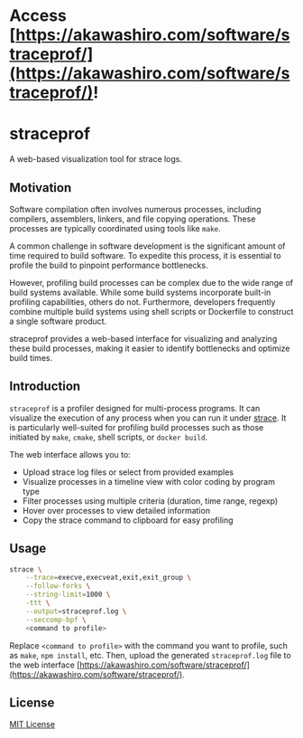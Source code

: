 # Access [https://akawashiro.com/software/straceprof/](https://akawashiro.com/software/straceprof/)!

# straceprof

A web-based visualization tool for strace logs.

## Motivation

Software compilation often involves numerous processes, including compilers, assemblers, linkers, and file copying operations. These processes are typically coordinated using tools like `make`.

A common challenge in software development is the significant amount of time required to build software. To expedite this process, it is essential to profile the build to pinpoint performance bottlenecks.

However, profiling build processes can be complex due to the wide range of build systems available. While some build systems incorporate built-in profiling capabilities, others do not. Furthermore, developers frequently combine multiple build systems using shell scripts or Dockerfile to construct a single software product.

straceprof provides a web-based interface for visualizing and analyzing these build processes, making it easier to identify bottlenecks and optimize build times.

## Introduction

`straceprof` is a profiler designed for multi-process programs. It can visualize the execution of any process when you can run it under [strace](https://strace.io/). It is particularly well-suited for profiling build processes such as those initiated by `make`, `cmake`, shell scripts, or `docker build`.

The web interface allows you to:

- Upload strace log files or select from provided examples
- Visualize processes in a timeline view with color coding by program type
- Filter processes using multiple criteria (duration, time range, regexp)
- Hover over processes to view detailed information
- Copy the strace command to clipboard for easy profiling

## Usage

```bash
strace \
    --trace=execve,execveat,exit,exit_group \
    --follow-forks \
    --string-limit=1000 \
    -ttt \
    --output=straceprof.log \
    --seccomp-bpf \
    <command to profile>
```

Replace `<command to profile>` with the command you want to profile, such as `make`, `npm install`, etc.
Then, upload the generated `straceprof.log` file to the web interface [https://akawashiro.com/software/straceprof/](https://akawashiro.com/software/straceprof/).

## License

[MIT License](https://github.com/akawashiro/straceprof/blob/main/LICENSE)
